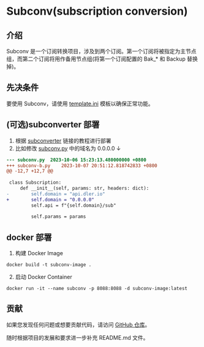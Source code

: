 # Subconv(subscription conversion)

## 介绍
Subconv 是一个订阅转换项目，涉及到两个订阅。第一个订阅将被指定为主节点组，而第二个订阅将用作备用节点组(将第一个订阅配置的 Bak_* 和 Backup 替换掉)。

## 先决条件
要使用 Subconv，请使用 [template.ini](https://raw.githubusercontent.com/this-cat/clash-template/main/template.ini) 模板以确保正常功能。

## (可选)subconverter 部署
1. 根据 [subconverter]() 链接的教程进行部署
2. 比如修改 [subconv.py](https://github.com/this-cat/subconv/blob/master/subconv.py) 中的域名为 0.0.0.0 ↓ 
```patch
--- subconv.py	2023-10-06 15:23:13.480000000 +0800
+++ subconv-b.py	2023-10-07 20:51:12.818742833 +0800
@@ -12,7 +12,7 @@
 
 class Subscription:
     def __init__(self, params: str, headers: dict):
-        self.domain = "api.dler.io"
+        self.domain = "0.0.0.0"
         self.api = f"{self.domain}/sub"
 
         self.params = params
```

## docker 部署
1. 构建 Docker Image
```commandline
docker build -t subconv-image .
```
2. 启动 Docker Container
```commandline
docker run -it --name subconv -p 8088:8088 -d subconv-image:latest
```

## 贡献
如果您发现任何问题或想要贡献代码，请访问 [GitHub 仓库](https://github.com/this-cat/subconv)。

随时根据项目的发展和要求进一步补充 README.md 文件。